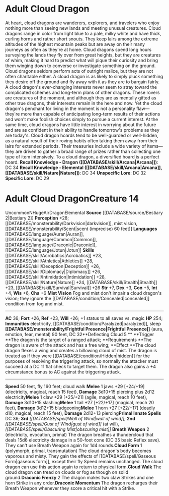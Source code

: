 ﻿---
ac: '36'
alignment: N
all_resistance: null
burrow_speed: null
charisma: '+6'
climb_speed: null
constitution: '+5'
creature_ability:
- Breath Weapon
- Cloud Form
- Cloud Walk
- Deflecting Cloud
- Draconic Frenzy
- Draconic Momentum
- ''
- Frightful Presence
- Mist Vision
creature_family: '[[DATABASE/monsterfamily/Dragon, Cloud|Dragon, Cloud]]'
description: "At heart, cloud dragons are wanderers, explorers, and travelers who\
  \ enjoy nothing more than seeing new lands and meeting unusual creatures. Cloud\
  \ dragons range in color from light blue to a pale, milky white and have thick,\
  \ curling horns and rather short snouts. They keep lairs among the extreme altitudes\
  \ of the highest mountain peaks but are away on their many journeys as often as\
  \ they're at home. Cloud dragons spend long hours surveying the lands they fly over\
  \ from great heights, but they are creatures of whim, making it hard to predict\
  \ what will pique their curiosity and bring them winging down to converse or investigate\
  \ something on the ground. Cloud dragons seldom perform acts of outright malice,\
  \ but they are not often charitable either. A cloud dragon is as likely to simply\
  \ pluck something they desire off the ground and fly away with it as they are to\
  \ bargain fairly.<br/><br/>A cloud dragon's ever-changing interests never seem to\
  \ stray toward the complicated schemes and long-term plans of other dragons. These\
  \ rovers are creatures of the moment, and although they are as mentally gifted as\
  \ other true dragons, their interests remain in the here and now. Yet the cloud\
  \ dragon's penchant for living in the moment is not a personality flaw\u2014they're\
  \ more than capable of anticipating long-term results of their actions and won't\
  \ make foolish choices simply to pursue a current interest. At the same time, cloud\
  \ dragons have little interest in worrying about the future and are as confident\
  \ in their ability to handle tomorrow's problems as they are today's.<br/><br/>Cloud\
  \ dragon hoards tend to be well-guarded or well-hidden, as a natural result of their\
  \ roving habits often taking them away from their lairs for extended periods. Their\
  \ treasuries include a wide variety of items\u2014they are driven to gather a broad\
  \ range of prizes rather than collecting one type of item intensively. To a cloud\
  \ dragon, a diversified hoard is a perfect hoard.<br/><br/><b><u>Recall Knowledge\
  \ - Dragon</u> ( [[DATABASE/skill/Arcana|Arcana]] )</b>: DC 34<br/><b><u>Recall\
  \ Knowledge - Elemental</u> ( [[DATABASE/skill/Arcana|Arcana]] , [[DATABASE/skill/Nature|Nature]]\
  \ )</b>: DC 34<br/><b><u>Unspecific Lore</u></b>: DC 32<br/><b><u>Specific Lore</u></b>:\
  \ DC 29"
dexterity: '+3'
element: Air
fly_speed: '160'
fortitude: '+26'
hardness: null
hp: '254'
id: '625'
immunity:
- electricity
- '[[DATABASE/condition/Paralyzed|paralyzed]]'
- '[[DATABASE/trait/Sleep|sleep]]'
intelligence: '+4'
land_speed: '50'
language:
- '[[DATABASE/language/Auran|Auran]]'
- '[[DATABASE/language/Common|Common]]'
- '[[DATABASE/language/Draconic|Draconic]]'
- '[[DATABASE/language/Jotun|Jotun]]'
level: '14'
max_speed: '160'
name: Adult Cloud Dragon
perception: '+28'
rarity: Uncommon
reflex: '+23'
resistance: null
rus_type_level: null
school: null
sense:
- '[[DATABASE/monsterability/Darkvision|darkvision]]'
- mist vision
- '[[DATABASE/monsterability/Scent|scent (imprecise) 60 feet]]'
size: Huge
skill:
- '[[DATABASE/skill/Acrobatics|Acrobatics]] +23'
- '[[DATABASE/skill/Athletics|Athletics]] +28'
- '[[DATABASE/skill/Deception|Deception]] +26'
- '[[DATABASE/skill/Diplomacy|Diplomacy]] +26'
- '[[DATABASE/skill/Intimidation|Intimidation]] +28'
- '[[DATABASE/skill/Nature|Nature]] +24'
- '[[DATABASE/skill/Stealth|Stealth]] +23'
- '[[DATABASE/skill/Survival|Survival]] +26'
source: '[[DATABASE/source/Bestiary 2|Bestiary 2]]'
speed:
- 50 feet
- fly 160 feet; cloud walk
spell:
- '[[DATABASE/spell/Gust of Wind|Gust of Wind]]'
- '[[DATABASE/spell/Obscuring Mist|Obscuring Mist]]'
- '[[DATABASE/spell/Wall of Wind|Wall of Wind]]'
strength: '+7'
strength_req: '7'
strongest_save:
- Fortitude
- Will
swim_speed: null
trait:
- '[[DATABASE/trait/Air|Air]]'
- '[[DATABASE/trait/Dragon|Dragon]]'
- '[[DATABASE/trait/Elemental|Elemental]]'
- '[[DATABASE/trait/Uncommon|Uncommon]]'
type: Creature
vision: Darkvision
weakest_save:
- Reflex
weakness: null
will: '+26'
wisdom: '+6'

---
# Adult Cloud Dragon

At heart, cloud dragons are wanderers, explorers, and travelers who enjoy nothing more than seeing new lands and meeting unusual creatures. Cloud dragons range in color from light blue to a pale, milky white and have thick, curling horns and rather short snouts. They keep lairs among the extreme altitudes of the highest mountain peaks but are away on their many journeys as often as they're at home. Cloud dragons spend long hours surveying the lands they fly over from great heights, but they are creatures of whim, making it hard to predict what will pique their curiosity and bring them winging down to converse or investigate something on the ground. Cloud dragons seldom perform acts of outright malice, but they are not often charitable either. A cloud dragon is as likely to simply pluck something they desire off the ground and fly away with it as they are to bargain fairly.
A cloud dragon's ever-changing interests never seem to stray toward the complicated schemes and long-term plans of other dragons. These rovers are creatures of the moment, and although they are as mentally gifted as other true dragons, their interests remain in the here and now. Yet the cloud dragon's penchant for living in the moment is not a personality flaw—they're more than capable of anticipating long-term results of their actions and won't make foolish choices simply to pursue a current interest. At the same time, cloud dragons have little interest in worrying about the future and are as confident in their ability to handle tomorrow's problems as they are today's.
Cloud dragon hoards tend to be well-guarded or well-hidden, as a natural result of their roving habits often taking them away from their lairs for extended periods. Their treasuries include a wide variety of items—they are driven to gather a broad range of prizes rather than collecting one type of item intensively. To a cloud dragon, a diversified hoard is a perfect hoard.
**Recall Knowledge - Dragon ([[DATABASE/skill/Arcana|Arcana]])**: DC 34
**Recall Knowledge - Elemental ([[DATABASE/skill/Arcana|Arcana]], [[DATABASE/skill/Nature|Nature]])**: DC 34
**Unspecific Lore**: DC 32
**Specific Lore**: DC 29

# Adult Cloud Dragon<span class="item-type">Creature 14</span>

<span class="trait-uncommon item-trait">Uncommon</span><span class="trait-alignment item-trait">N</span><span class="trait-size item-trait">Huge</span><span class="item-trait">Air</span><span class="item-trait">Dragon</span><span class="item-trait">Elemental</span>
**Source** [[DATABASE/source/Bestiary 2|Bestiary 2]] 
**Perception** +28; [[DATABASE/monsterability/Darkvision|darkvision]], mist vision, [[DATABASE/monsterability/Scent|scent (imprecise) 60 feet]]
**Languages** [[DATABASE/language/Auran|Auran]], [[DATABASE/language/Common|Common]], [[DATABASE/language/Draconic|Draconic]], [[DATABASE/language/Jotun|Jotun]]
**Skills** [[DATABASE/skill/Acrobatics|Acrobatics]] +23, [[DATABASE/skill/Athletics|Athletics]] +28, [[DATABASE/skill/Deception|Deception]] +26, [[DATABASE/skill/Diplomacy|Diplomacy]] +26, [[DATABASE/skill/Intimidation|Intimidation]] +28, [[DATABASE/skill/Nature|Nature]] +24, [[DATABASE/skill/Stealth|Stealth]] +23, [[DATABASE/skill/Survival|Survival]] +26
**Str** +7, **Dex** +3, **Con** +5, **Int** +4, **Wis** +6, **Cha** +6
**Mist Vision** Fog and mist don't impair a cloud dragon's vision; they ignore the [[DATABASE/condition/Concealed|concealed]] condition from fog and mist.

---
**AC** 36; **Fort** +26, **Ref** +23, **Will** +26; +1 status to all saves vs. magic
**HP** 254; **Immunities** electricity, [[DATABASE/condition/Paralyzed|paralyzed]], sleep
<span class="in-box-ability">**[[DATABASE/monsterability/Frightful Presence|Frightful Presence]]** (aura, emotion, fear, mental) 90 feet, DC 32</span><span class="in-box-ability">**Deflecting Cloud <span class="action-icon">5</span> ** **Trigger **The dragon is the target of a ranged attack; **Requirements **The dragon is aware of the attack and has a free wing; **Effect **The cloud dragon flexes a wing and creates a billowing cloud of mist. The dragon is treated as if they were [[DATABASE/condition/Hidden|hidden]] for the purposes of resolving the triggering attack, so normally the attacker must succeed at a DC 11 flat check to target them. The dragon also gains a +4 circumstance bonus to AC against the triggering attack.</span>

---
**Speed** 50 feet, fly 160 feet; cloud walk
<span class="in-box-ability">**Melee** <span class="action-icon">1</span> jaws +29 [+24/+19] (electricity, magical, reach 15 feet), **Damage** 3d10+15 piercing plus 2d12 electricity</span><span class="in-box-ability">**Melee** <span class="action-icon">1</span> claw +29 [+25/+21] (agile, magical, reach 10 feet), **Damage** 3d10+15 slashing</span><span class="in-box-ability">**Melee** <span class="action-icon">1</span> tail +27 [+22/+17] (magical, reach 20 feet), **Damage** 3d12+15 bludgeoning</span><span class="in-box-ability">**Melee** <span class="action-icon">1</span> horn +27 [+22/+17] (deadly d10, magical, reach 15 feet), **Damage** 2d12+13 piercing</span>**Primal Innate Spells** DC 36; **3rd** _[[DATABASE/spell/Wall of Wind|wall of wind]]_; **2nd** _[[DATABASE/spell/Gust of Wind|gust of wind]]_ (at will), _[[DATABASE/spell/Obscuring Mist|obscuring mist]]_
<span class="in-box-ability">**Breath Weapon** <span class="action-icon">2</span> (electricity, evocation, primal) The dragon breathes a thundercloud that deals 15d6 electricity damage in a 50-foot cone (DC 35 basic Reflex save). They can't use Breath Weapon again for 1d4 rounds.</span><span class="in-box-ability">**Cloud Form** <span class="action-icon">1</span> (polymorph, primal, transmutation) The cloud dragon's body becomes vaporous and misty. They gain the effects of [[DATABASE/spell/Gaseous Form|gaseous form]], except their fly Speed remains unchanged. The cloud dragon can use this action again to return to physical form.</span><span class="in-box-ability">**Cloud Walk** The cloud dragon can tread on clouds or fog as though on solid ground.</span><span class="in-box-ability">**Draconic Frenzy** <span class="action-icon">2</span> The dragon makes two claw Strikes and one horn Strike in any order.</span><span class="in-box-ability">**Draconic Momentum** The dragon recharges their Breath Weapon whenever they score a critical hit with a Strike.</span>